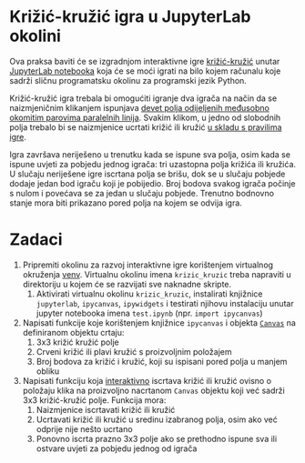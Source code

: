 # Križić-kružić igra u JupyterLab okolini

  Ova praksa baviti će se izgradnjom interaktivne igre
  [križić-kružić](https://en.wikipedia.org/wiki/Tic-tac-toe) unutar [JupyterLab
  notebooka](https://jupyter.org/) koja će se moći igrati na bilo kojem računalu
  koje sadrži sličnu programatsku okolinu za programski jezik Python.

  Križić-kružić igra trebala bi omogućiti igranje dva igrača na način da se
  naizmjeničnim klikanjem ispunjava [devet polja odijeljenih međusobno okomitim
  parovima paralelnih linija](https://i0.wp.com/www.thegamegal.com/wp-content/uploads/2018/08/ultimate-tic-tac-toe12-01.png?w=680&ssl=1).
  Svakim klikom, u jedno od slobodnih polja trebalo bi se naizmjenice ucrtati križić ili
  kružić [u skladu s pravilima igre](https://en.wikipedia.org/wiki/Tic-tac-toe#Gameplay).

  Igra završava neriješeno u trenutku kada se ispune sva polja, osim kada se
  ispune uvjeti za pobjedu jednog igrača: tri uzastopna polja križića ili
  kružića. U slučaju neriješene igre iscrtana polja se brišu, dok se u slučaju
  pobjede dodaje jedan bod igraču koji je pobijedio. Broj bodova svakog igrača
  počinje s nulom i povećava se za jedan u slučaju pobjede. Trenutno bodnovno
  stanje mora biti prikazano pored polja na kojem se odvija igra.

# Zadaci

  1. Pripremiti okolinu za razvoj interaktivne igre korištenjem virtualnog okruženja [venv](https://docs.python.org/3/library/venv.html). Virtualnu okolinu imena `krizic_kruzic` treba napraviti u direktoriju u kojem
  će se razvijati sve naknadne skripte.
      1. Aktivirati virtualnu okolinu `krizic_kruzic`, instalirati knjižnice `jupyterlab`, `ipycanvas`,
  `ipywidgets` i testirati njihovu instalaciju unutar jupyter notebooka imena `test.ipynb` (npr. `import ipycanvas`)
  1. Napisati funkcije koje korištenjem knjižnice `ipycanvas` i objekta
     [`Canvas`](https://ipycanvas.readthedocs.io/en/latest/basic_usage.html#) na
     definiranom objektu crtaju:
      1. 3x3 križić kružić polje
      1. Crveni križić ili plavi kružić s proizvoljnim položajem
      1. Broj bodova za križić i kružić, koji su ispisani pored polja u manjem obliku
  1. Napisati funkciju koja [interaktivno](https://ipycanvas.readthedocs.io/en/latest/events.html)
  iscrtava križić ili kružić ovisno o položaju klika na proizvoljno nacrtanom `Canvas` objektu koji već
  sadrži 3x3 križić-kružić polje. Funkcija mora:
      1. Naizmjenice iscrtavati križić ili kružić
      1. Ucrtavati križić ili kružić u sredinu izabranog polja, osim ako već odprije
         nije nešto ucrtano
      1. Ponovno iscrta prazno 3x3 polje ako se prethodno ispune sva ili ostvare uvjeti za
         pobjedu jednog od igrača
